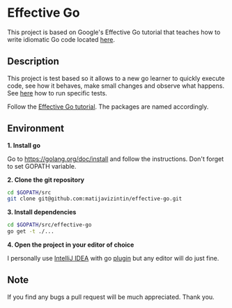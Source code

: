 # Effective Go

This project is based on Google's Effective Go tutorial that teaches how to write idiomatic Go code located <a href="https://golang.org/doc/effective_go.html">here</a>.

## Description

This project is test based so it allows to a new go learner to quickly execute code, see how it behaves, make small changes and observe what happens. See <a href="http://blog.gaku.net/match/">here</a> how to run specific tests.

Follow the <a href="https://golang.org/doc/effective_go.html">Effective Go tutorial</a>. The packages are named accordingly.

## Environment

**1. Install go**

Go to https://golang.org/doc/install and follow the instructions. Don't forget to set GOPATH variable.

**2. Clone the git repository**
```bash
cd $GOPATH/src
git clone git@github.com:matijavizintin/effective-go.git
```

**3. Install dependencies**
```bash
cd $GOPATH/src/effective-go
go get -t ./...
```

**4. Open the project in your editor of choice**

I personally use <a href="https://www.jetbrains.com/idea/">IntelliJ IDEA<a/> with go <a href="https://github.com/go-lang-plugin-org">plugin</a> but any editor will do just fine.

## Note

If you find any bugs a pull request will be much appreciated. Thank you.
